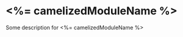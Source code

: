 <%= camelizedModuleName %>
==============================================================================

Some description for <%= camelizedModuleName %>

